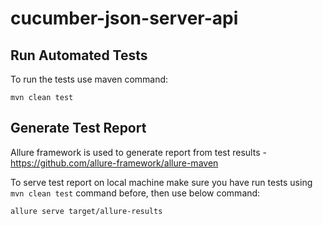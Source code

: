# cucumber-json-server-api

## Run Automated Tests
To run the tests use maven command:
```  
mvn clean test  
```  

## Generate Test Report
Allure framework is used to generate report from test results - https://github.com/allure-framework/allure-maven

To serve test report on local machine make sure you have run tests using `mvn clean test` command before, then use below command:
```  
allure serve target/allure-results 
```


